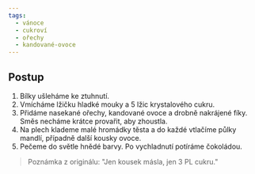 ```yaml
---
tags:
  - vánoce
  - cukroví
  - ořechy
  - kandované-ovoce
---
```


## Postup
1. Bílky ušleháme ke ztuhnutí.
2. Vmícháme lžičku hladké mouky a 5 lžic krystalového cukru.
3. Přidáme nasekané ořechy, kandované ovoce a drobně nakrájené fíky. Směs necháme krátce provařit, aby zhoustla.
4. Na plech klademe malé hromádky těsta a do každé vtlačíme půlky mandlí, případně další kousky ovoce.
5. Pečeme do světle hnědé barvy. Po vychladnutí potíráme čokoládou.

> Poznámka z originálu: "Jen kousek másla, jen 3 PL cukru."
